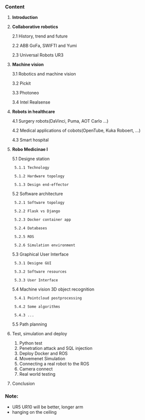 ### Content

1) **Introduction**
2) **Collaborative robotics**

    2.1 History, trend and future
        
    2.2 ABB GoFa, SWIFTI and Yumi
    
    2.3 Universal Robots UR3

3) **Machine vision**

    3.1 Robotics and machine vision
    
    3.2 Pickit
    
    3.3 Photoneo

    3.4 Intel Realsense

4) **Robots in healthcare**
    
    4.1 Surgery robots(DaVinci, Puma, AOT Carlo ...)
    
    4.2 Medical applications of cobots(OpenTube, Kuka Roboert, ...) 
    
    4.3 Smart hospital

5) **Robo Medicinae I** 
    
    5.1 Designe station
    
        5.1.1 Technology

        5.1.2 Hardware topology

        5.1.3 Design end-effector
    
    5.2 Software architecture
           
        5.2.1 Software topology
        
        5.2.2 Flask vs Django
        
        5.2.3 Docker container app
        
        5.2.4 Databases
   
        5.2.5 ROS
    
        5.2.6 Simulation environment
    
    5.3 Graphical User Interface
        
        5.3.1 Designe GUI
        
        5.3.2 Software resources
        
        5.3.3 User Interface
        
    5.4 Machine vision 3D object recognition
    
        5.4.1 Pointcloud postprocessing
        
        5.4.2 Some algorithms 
        
        5.4.3 ...
    
    5.5 Path planning

6) Test, simulation and deploy
    1) Python test
    2) Penetration attack and SQL injection
    3) Deploy Docker and ROS
    4) Movemenet Simulation
    5) Connecting a real robot to the ROS
    6) Camera connect
    7) Real world testing

7) Conclusion

### Note:
* UR5 UR10 will be better, longer arm
* hanging on the ceiling
